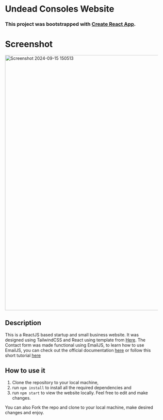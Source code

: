 # Undead Consoles Website

### This project was bootstrapped with [Create React App](https://github.com/facebook/create-react-app).

# Screenshot
<img width="840" alt="Screenshot 2024-09-15 150513" src="https://github.com/user-attachments/assets/a387815d-5357-4499-a37f-8a0ee30be0be">

## Description

This is a ReactJS based startup and small business website. 
It was designed using TailwindCSS and React using template from [Here](https://github.com/Osalumense/mld). 
The Contact form was made functional using EmailJS, to learn how to use EmailJS, you can check out the official documentation [here](https://www.emailjs.com/docs/) or follow this short tutorial [here](https://senuravihanjayadeva.medium.com/send-emails-using-react-through-emailjs-a9d4b21193a7) 

## How to use it

1. Clone the repository to your local machine, 
2. run `npm install` to install all the required dependencies and
3. run `npm start` to view the website locally.
Feel free to edit and make changes. 

You can also Fork the repo and clone to your local machine, make desired changes and enjoy.
